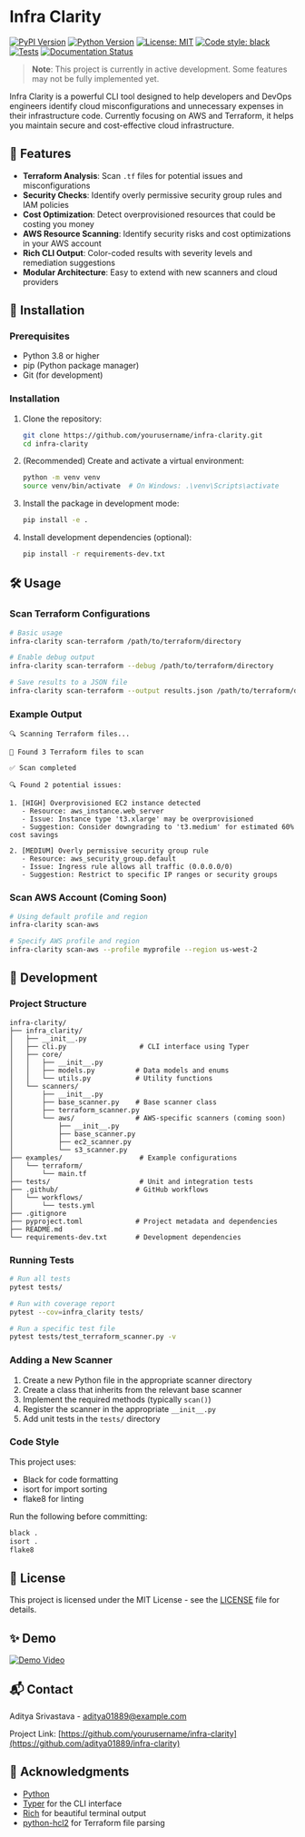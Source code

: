 # Infra Clarity

[![PyPI Version](https://img.shields.io/pypi/v/infra-clarity)](https://pypi.org/project/infra-clarity/)
[![Python Version](https://img.shields.io/pypi/pyversions/infra-clarity)](https://pypi.org/project/infra-clarity/)
[![License: MIT](https://img.shields.io/badge/License-MIT-yellow.svg)](https://opensource.org/licenses/MIT)
[![Code style: black](https://img.shields.io/badge/code%20style-black-000000.svg)](https://github.com/psf/black)
[![Tests](https://github.com/aditya01889/infra-clarity/actions/workflows/ci.yml/badge.svg)](https://github.com/aditya01889/infra-clarity/actions/workflows/ci.yml)
[![Documentation Status](https://github.com/aditya01889/infra-clarity/actions/workflows/gh-pages.yml/badge.svg)](https://aditya01889.github.io/infra-clarity/)

> **Note**: This project is currently in active development. Some features may not be fully implemented yet.

Infra Clarity is a powerful CLI tool designed to help developers and DevOps engineers identify cloud misconfigurations and unnecessary expenses in their infrastructure code. Currently focusing on AWS and Terraform, it helps you maintain secure and cost-effective cloud infrastructure.

## 🌟 Features

- **Terraform Analysis**: Scan `.tf` files for potential issues and misconfigurations
- **Security Checks**: Identify overly permissive security group rules and IAM policies
- **Cost Optimization**: Detect overprovisioned resources that could be costing you money
- **AWS Resource Scanning**: Identify security risks and cost optimizations in your AWS account
- **Rich CLI Output**: Color-coded results with severity levels and remediation suggestions
- **Modular Architecture**: Easy to extend with new scanners and cloud providers

## 🚀 Installation

### Prerequisites

- Python 3.8 or higher
- pip (Python package manager)
- Git (for development)

### Installation

1. Clone the repository:
   ```bash
   git clone https://github.com/yourusername/infra-clarity.git
   cd infra-clarity
   ```

2. (Recommended) Create and activate a virtual environment:
   ```bash
   python -m venv venv
   source venv/bin/activate  # On Windows: .\venv\Scripts\activate
   ```

3. Install the package in development mode:
   ```bash
   pip install -e .
   ```

4. Install development dependencies (optional):
   ```bash
   pip install -r requirements-dev.txt
   ```

## 🛠 Usage

### Scan Terraform Configurations

```bash
# Basic usage
infra-clarity scan-terraform /path/to/terraform/directory

# Enable debug output
infra-clarity scan-terraform --debug /path/to/terraform/directory

# Save results to a JSON file
infra-clarity scan-terraform --output results.json /path/to/terraform/directory
```

### Example Output

```
🔍 Scanning Terraform files...

📁 Found 3 Terraform files to scan

✅ Scan completed

🔍 Found 2 potential issues:

1. [HIGH] Overprovisioned EC2 instance detected
   - Resource: aws_instance.web_server
   - Issue: Instance type 't3.xlarge' may be overprovisioned
   - Suggestion: Consider downgrading to 't3.medium' for estimated 60% cost savings

2. [MEDIUM] Overly permissive security group rule
   - Resource: aws_security_group.default
   - Issue: Ingress rule allows all traffic (0.0.0.0/0)
   - Suggestion: Restrict to specific IP ranges or security groups
```

### Scan AWS Account (Coming Soon)

```bash
# Using default profile and region
infra-clarity scan-aws

# Specify AWS profile and region
infra-clarity scan-aws --profile myprofile --region us-west-2
```

## 🧪 Development

### Project Structure

```
infra-clarity/
├── infra_clarity/
│   ├── __init__.py
│   ├── cli.py                  # CLI interface using Typer
│   ├── core/
│   │   ├── __init__.py
│   │   ├── models.py          # Data models and enums
│   │   └── utils.py           # Utility functions
│   └── scanners/
│       ├── __init__.py
│       ├── base_scanner.py    # Base scanner class
│       ├── terraform_scanner.py
│       └── aws/               # AWS-specific scanners (coming soon)
│           ├── __init__.py
│           ├── base_scanner.py
│           ├── ec2_scanner.py
│           └── s3_scanner.py
├── examples/                   # Example configurations
│   └── terraform/
│       └── main.tf
├── tests/                      # Unit and integration tests
├── .github/                   # GitHub workflows
│   └── workflows/
│       └── tests.yml
├── .gitignore
├── pyproject.toml             # Project metadata and dependencies
├── README.md
└── requirements-dev.txt       # Development dependencies
```

### Running Tests

```bash
# Run all tests
pytest tests/

# Run with coverage report
pytest --cov=infra_clarity tests/

# Run a specific test file
pytest tests/test_terraform_scanner.py -v
```

### Adding a New Scanner

1. Create a new Python file in the appropriate scanner directory
2. Create a class that inherits from the relevant base scanner
3. Implement the required methods (typically `scan()`)
4. Register the scanner in the appropriate `__init__.py`
5. Add unit tests in the `tests/` directory

### Code Style

This project uses:
- Black for code formatting
- isort for import sorting
- flake8 for linting

Run the following before committing:
```bash
black .
isort .
flake8
```

## 📄 License

This project is licensed under the MIT License - see the [LICENSE](LICENSE) file for details.

## ✨ Demo

[![Demo Video](https://img.youtube.com/vi/YOUR_VIDEO_ID/0.jpg)](https://www.youtube.com/watch?v=YOUR_VIDEO_ID)

## 📬 Contact

Aditya Srivastava - aditya01889@example.com

Project Link: [https://github.com/yourusername/infra-clarity](https://github.com/aditya01889/infra-clarity)

## 🙏 Acknowledgments

- [Python](https://www.python.org/)
- [Typer](https://typer.tiangolo.com/) for the CLI interface
- [Rich](https://github.com/Textualize/rich) for beautiful terminal output
- [python-hcl2](https://github.com/amplify-education/python-hcl2) for Terraform file parsing
